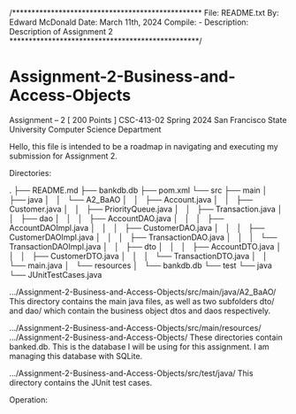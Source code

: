 /*************************************************
 File: README.txt
 By: Edward McDonald
 Date: March 11th, 2024
 Compile: -
 Description: Description of Assignment 2
 *************************************************/

# Assignment-2-Business-and-Access-Objects
Assignment – 2 [ 200 Points ] CSC-413-02 Spring 2024 San Francisco State University Computer Science Department

Hello, this file is intended to be a roadmap in navigating and executing my submission for Assignment 2.


Directories:

.
├── README.md
├── bankdb.db
├── pom.xml
└── src
    ├── main
    │   ├── java
    │   │   └── A2_BaAO
    │   │       ├── Account.java
    │   │       ├── Customer.java
    │   │       ├── PriorityQueue.java
    │   │       ├── Transaction.java
    │   │       ├── dao
    │   │       │   ├── AccountDAO.java
    │   │       │   ├── AccountDAOImpl.java
    │   │       │   ├── CustomerDAO.java
    │   │       │   ├── CustomerDAOImpl.java
    │   │       │   ├── TransactionDAO.java
    │   │       │   └── TransactionDAOImpl.java
    │   │       ├── dto
    │   │       │   ├── AccountDTO.java
    │   │       │   ├── CustomerDTO.java
    │   │       │   └── TransactionDTO.java
    │   │       └── main.java
    │   └── resources
    │       └── bankdb.db
    └── test
        └── java
            └── JUnitTestCases.java

.../Assignment-2-Business-and-Access-Objects/src/main/java/A2_BaAO/
This directory contains the main java files, as well as two subfolders dto/ and dao/ which contain the business object dtos and daos respectively.

.../Assignment-2-Business-and-Access-Objects/src/main/resources/
.../Assignment-2-Business-and-Access-Objects/
These directories contain banked.db. This is the database I will be using for this assignment. I am managing this database with SQLite.

.../Assignment-2-Business-and-Access-Objects/src/test/java/
This directory contains the JUnit test cases.


Operation:
























